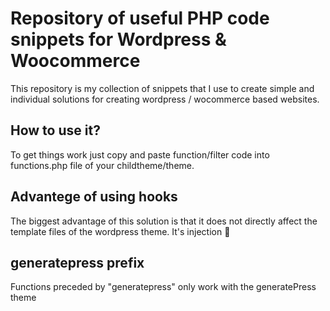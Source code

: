 <h1>Repository of useful PHP code snippets for Wordpress & Woocommerce</h1>
This repository is my collection of snippets that I use to create simple and individual solutions for creating wordpress / wocommerce based websites.

<h2>How to use it?</h2>
To get things work just copy and paste function/filter code into functions.php file of your childtheme/theme.

<h2>Advantege of using hooks</h2>
The biggest advantage of this solution is that it does not directly affect the template files of the wordpress theme. It's injection 💉

<h2>generatepress prefix</h2>
Functions preceded by "generatepress" only work with the generatePress theme
